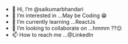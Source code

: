 - 👋 Hi, I’m @saikumarbhandari
- 👀 I’m interested in ...May be Coding 😁
- 🌱 I’m currently learning ...ReactJs
- 💞️ I’m looking to collaborate on ...hmmm ??😌
- 📫 How to reach me ...@LinkedIn

<!---
saikumarbhandari/saikumarbhandari is a ✨ special ✨ repository because its `README.md` (this file) appears on your GitHub profile.
You can click the Preview link to take a look at your changes.
--->
